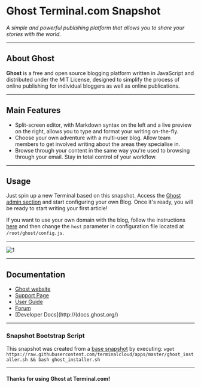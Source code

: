 # **Ghost** Terminal.com Snapshot

*A simple and powerful publishing platform that allows you to share your stories with the world.*

---

## About Ghost
**Ghost** is a free and open source blogging platform written in JavaScript and distributed under the MIT License, 
designed to simplify the process of online publishing for individual bloggers as well as online publications.

---

## Main Features

- Split-screen editor, with Markdown syntax on the left and a live preview on the right, allows you to type and format your writing on-the-fly.
- Choose your own adventure with a multi-user blog. Allow team members to get involved writing about the areas they specialise in.
- Browse through your content in the same way you're used to browsing through your email. Stay in total control of your workflow.


---

## Usage

Just spin up a new Terminal based on this snapshot. 
Access the [Ghost admin section](https://terminalservername-80.terminal.com/ghost) and start configuring your own Blog. 
Once it's ready, you will be ready to start writing your first article!

If you want to use your own domain with the blog, follow the instructions [here](https://www.terminal.com/faq#cname) and 
then change the `host` parameter in configuration file located at `/root/ghost/config.js`.


---

![1](http://i.imgur.com/Yc4WPc0.png)

---

## Documentation

- [Ghost website](https://ghost.org/)
- [Support Page](http://support.ghost.org/)
- [User Guide](http://support.ghost.org/user-guide/)
- [Forum](https://ghost.org/forum/)
- [Developer Docs](http://(docs.ghost.org/)

---

### Snapshot Bootstrap Script

This snapshot was created from a [base snapshot](https://www.terminal.com/tiny/FzpHiTXG1K) by executing:
`wget https://raw.githubusercontent.com/terminalcloud/apps/master/ghost_installer.sh && bash ghost_installer.sh`

---

#### Thanks for using Ghost at Terminal.com!